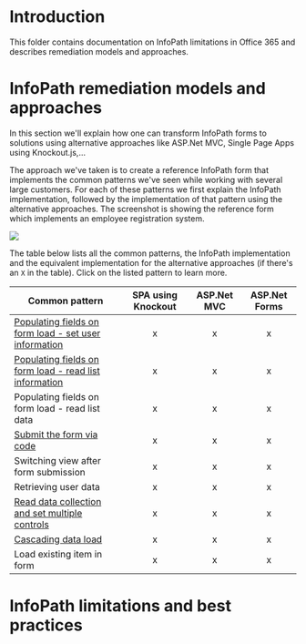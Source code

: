# Introduction #
This folder contains documentation on InfoPath limitations in Office 365 and describes remediation models and approaches.

# InfoPath remediation models and approaches #
In this section we'll explain how one can transform InfoPath forms to solutions using alternative approaches like ASP.Net MVC, Single Page Apps using Knockout.js,...

The approach we've taken is to create a reference InfoPath form that implements the common patterns we've seen while working with several large customers. For each of these patterns we first explain the InfoPath implementation, followed by the implementation of that pattern using the alternative approaches. The screenshot is showing the reference form which implements an employee registration system.

![](http://i.imgur.com/esc3rMP.png)

The table below lists all the common patterns, the InfoPath implementation and the equivalent implementation for the alternative approaches (if there's an `X` in the table). Click on the listed pattern to learn more.

Common pattern | SPA using Knockout | ASP.Net MVC | ASP.Net Forms
---------------|:------------------:|:-----------:|:-----------:
[Populating fields on form load - set user information](/InfoPath/Guidance/Patterns/Populating%20fields%20on%20form%20load-set%20user%20information.md) | x | x | x 
[Populating fields on form load - read list information](/InfoPath/Guidance/Patterns/Populating%20fields%20on%20form%20load-read%20list%20information.md) | x | x | x 
Populating fields on form load - read list data | x | x | x 
[Submit the form via code](https://github.com/OfficeDev/PnP-Transformation/blob/dev/InfoPath/Guidance/Patterns/Submit%20the%20form%20via%20code.md) | x | x | x 
Switching view after form submission | x | x | x 
Retrieving user data | x | x | x 
[Read data collection and set multiple controls](https://github.com/OfficeDev/PnP-Transformation/blob/dev/InfoPath/Guidance/Patterns/Read%20data%20collection%20and%20set%20multiple%20controls.md) | x | x | x 
[Cascading data load](https://github.com/OfficeDev/PnP-Transformation/blob/dev/InfoPath/Guidance/Patterns/Cascading%20data%20load.md) | x | x | x 
Load existing item in form | x | x | x 


# InfoPath limitations and best practices #


